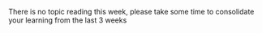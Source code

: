 There is no topic reading this week, please take some time to consolidate your learning from the last 3 weeks
